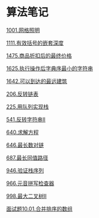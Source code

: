 # 算法笔记
[1001.网格照明](./notes/1001.网格照明.md)
[1111.有效括号的嵌套深度](./notes/1111.有效括号的嵌套深度.md)
[1475.商品折扣后的最终价格](./notes/1475.商品折扣后的最终价格.md)
[1625.执行操作后字典序最小的字符串](./notes/1625.执行操作后字典序最小的字符串.md)
[1642.可以到达的最远建筑](./notes/1642.可以到达的最远建筑.md)
[206.反转链表](./notes/206.反转链表.md)
[225.用队列实现栈](./notes/225.用队列实现栈.md)
[541.反转字符串II](./notes/541.反转字符串II.md)
[640.求解方程](./notes/640.求解方程.md)
[646.最长数对链](./notes/646.最长数对链.md)
[687.最长同值路径](./notes/687.最长同值路径.md)
[946.验证栈序列](./notes/946.验证栈序列.md)
[966.元音拼写检查器](./notes/966.元音拼写检查器.md)
[998.最大二叉树II](./notes/998.最大二叉树II.md)
[面试题10.01.合并排序的数组](./notes/面试题10.01.合并排序的数组.md)
